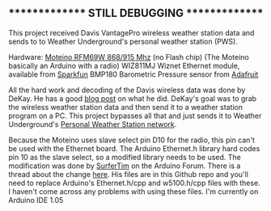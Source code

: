 <h2>************* STILL DEBUGGING *************</h2>

This project received Davis VantagePro wireless weather station data and sends to to Weather Underground's personal weather station (PWS).

Hardware:
[Moteino RFM69W 868/915 Mhz](https://lowpowerlab.com/shop/index.php?_route_=moteino-r4) (no Flash chip) (The Moteino basically an Arduino with a radio)
WIZ811MJ Wiznet Ethernet module, available from [Sparkfun](https://www.sparkfun.com/products/9473)
BMP180 Barometric Pressure sensor from [Adafruit](http://www.adafruit.com/products/1603)

All the hard work and decoding of the Davis wireless data was done by DeKay. He has a good [blog post](http://madscientistlabs.blogspot.com/2014/02/build-your-own-davis-weather-station_17.html) on what he did.  DeKay's goal was to grab the wireless weather station data and then send it to a weather station program on a PC.  This project bypasses all that and just sends it to Weather Underground's [Personal Weather Station network](http://www.wunderground.com/weatherstation/index.asp).

Because the Moteino uses slave select pin D10 for the radio, this pin can't be used with the Ethernet board.  The Arduino Ethernet.h library hard codes pin 10 as the slave select, so a modified library needs to be used.  The modification was done by [SurferTim](http://forum.arduino.cc/index.php?action=profile;u=49379) on the Arduino Forum.  There is a thread about the change [here](http://forum.arduino.cc/index.php?topic=217423.msg1601862#msg1601862). His files are in this Github repo and you'll need to replace Arduino's Ethernet.h/cpp and w5100.h/cpp files with these.  I haven't come across any problems with using these files. I'm currently on Arduino IDE 1.05



